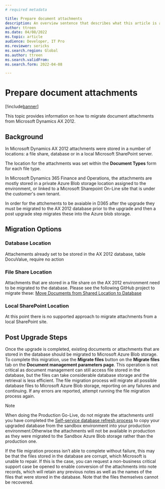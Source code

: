 ```yaml
---
# required metadata

title: Prepare document attachments
description: An overview sentence that describes what this article is all about.
author: ttreen 
ms.date: 04/08/2022
ms.topic: article
audience: Developer, IT Pro
ms.reviewer: sericks
ms.search.region: Global
ms.author: ttreen
ms.search.validFrom: 
ms.search.form: 2022-04-08

---
```


# Prepare document attachments

[!include[banner](../includes/banner.md)]

This topic provides information on how to migrate document attachments from Microsoft Dynamics AX 2012.

## Background
In Microsoft Dynamics AX 2012 attachments were stored in a number of locations: a file share, database or in a local Microsoft SharePoint server. 

The location for the attachments was set within the **Document Types** form for each file type.  

In Microsoft Dynamics 365 Finance and Operations, the attachments are mostly stored in a private Azure Blob storage location assigned to the environment, or linked to a Microsoft Sharepoint On-Line site that is under the customer's own tenant. 

In order for the attchements to be avaiable in D365 after the upgrade they must be migrated to the AX 2012 database prior to the upgrade and then a post upgrade step migrates these into the Azure blob storage. 

## Migration Options

### Database Location
Attachements already set to be stored in the AX 2012 database, table DocuValue, require no action

### File Share Location
Attachments that are stored in a file share on the AX 2012 environment need to be migrated to the database. Please see the following GitHub project to migrate these:
[Move Documents from Shared Location to Database](https://github.com/microsoft/Dynamics-365-FastTrack-Implementation-Assets/blob/master/AX2012DataUpgrade/MoveDocumentsToDatabase)

### Local SharePoint Location
At this point there is no supported approach to migrate attachments from a local SharePoint site.

## Post Upgrade Steps
Once the upgrade is completed, existing documents or attachments that are stored in the database should be migrated to Microsoft Azure Blob storage. To complete this migration, use the **Migrate files** button on the **Migrate files** tab on the **Document management parameters page**. This operation is not critical as document management can still access file stored in the database, but the files can take considerable database storage and the retrieval is less efficient. The file migration process will migrate all possible database files to Microsoft Azure Blob storage, reporting on any failures and continuing. If any errors are reported, attempt running the file migration process again.

> [!NOTE] 
> When doing the Production Go-Live, do not migrate the attachments until you have completed the [Self-service database refresh process](../database/database-refresh.md#self-service-database-refresh) to copy your upgraded database from the sandbox environment into your production environment.Otherwise the attachments will not be available in production as they were migrated to the Sandbox Azure Blob storage rather than the production one.

If the file migration process isn’t able to complete without failure, this may be that the files stored in the database are corrupt, which Microsoft is unable to repair. If this is the case, you can request a non-business critical support case be opened to enable conversion of the attachments into note records, which will retain any previous notes as well as the names of the files that were stored in the database. Note that the files themselves cannot be recovered.


